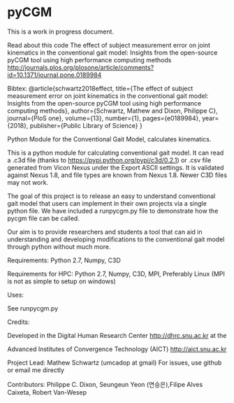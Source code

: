 # pyCGM

This is a work in progress document.  

Read about this code
The effect of subject measurement error on joint kinematics in the conventional gait model: Insights from the open-source pyCGM tool using high performance computing methods
http://journals.plos.org/plosone/article/comments?id=10.1371/journal.pone.0189984

Bibtex:
@article{schwartz2018effect,
  title={The effect of subject measurement error on joint kinematics in the conventional gait model: Insights from the open-source pyCGM tool using high performance computing methods},
  author={Schwartz, Mathew and Dixon, Philippe C},
  journal={PloS one},
  volume={13},
  number={1},
  pages={e0189984},
  year={2018},
  publisher={Public Library of Science}
}


Python Module for the Conventional Gait Model, calculates kinematics.

This is a python module for calculating conventional gait model.  It can read a .c3d file (thanks to https://pypi.python.org/pypi/c3d/0.2.1)  or .csv file generated from Vicon Nexus under the Export ASCII settings.  It is validated against Nexus 1.8, and file types are known from Nexus 1.8.  Newer C3D files may not work. 

The goal of this project is to release an easy to understand conventional gait model that users can implement in their own projects via a single python file.  We have included a runpycgm.py file to demonstrate how the pycgm file can be called. 

Our aim is to provide researchers and students a tool that can aid in understanding and developing modifications to the conventional gait model through python without much more. 

Requirements:
Python 2.7, Numpy, C3D

Requirements for HPC:
Python 2.7, Numpy, C3D, MPI, Preferably Linux (MPI is not as simple to setup on windows)

Uses:

See runpycgm.py

Credits:

Developed in the Digital Human Research Center http://dhrc.snu.ac.kr at the 

Advanced Institutes of Convergence Technology (AICT) http://aict.snu.ac.kr

Project Lead: Mathew Schwartz (umcadop at gmail) For issues, use github or email me directly

Contributors: Philippe C. Dixon,  Seungeun Yeon (연승은),Filipe Alves Caixeta, Robert Van-Wesep
